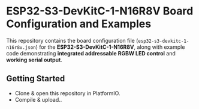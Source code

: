 # ESP32-S3-DevKitC-1-N16R8V Board Configuration and Examples

This repository contains the board configuration file (`esp32-s3-devkitc-1-n16r8v.json`) for the **ESP32-S3-DevKitC-1-N16R8V**, along with example code demonstrating **integrated addressable RGBW LED control** and **working serial output**.

## Getting Started
- Clone & open this repository in PlatformIO.
- Compile & upload..
